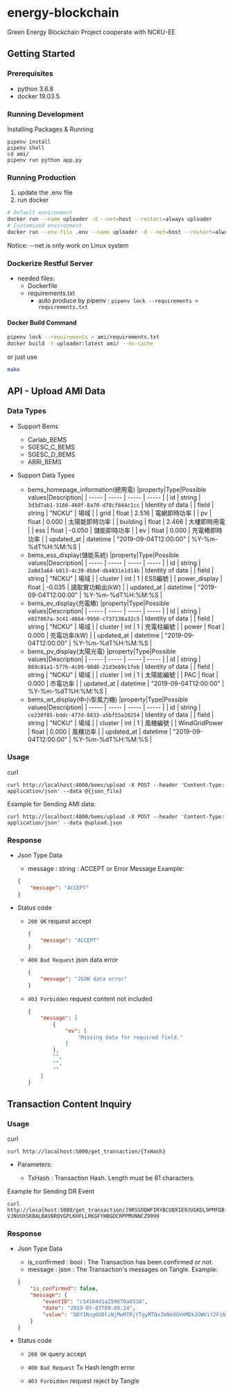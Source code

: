 energy-blockchain
===
Green Energy Blockchain Project cooperate with NCKU-EE

## Getting Started

### Prerequisites

- python 3.6.8
- docker 19.03.5

### Running Development

Installing Packages & Running
```
pipenv install
pipenv shell
cd ami/
pipenv run python app.py
```

### Running Production

1. update the .env file
2. run docker
```bash
# Default environment
docker run --name uploader -d --net=host --restart=always uploader
# Customized environment
docker run --env-file .env --name uploader -d --net=host --restart=always uploader
```
Notice: --net is only work on Linux system

### Dockerize Restful Server
+ needed files:
    + Dockerfile
    + requirements.txt
        + auto produce by pipenv : `pipenv lock --requirements > requirements.txt`

#### Docker Build Command
```bash
pipenv lock --requirements > ami/requirements.txt
docker build -t uploader:latest ami/ --no-cache
```
or just use
```bash
make
```

## API - Upload AMI Data
### Data Types

+ Support Bems
    + Carlab_BEMS
    + SGESC_C_BEMS
    + SGESC_D_BEMS
    + ABRI_BEMS

+ Support Data Types
    + bems_homepage_information(總用電)
        |property|Type|Possible values|Description|
        | ----- | ----- | ----- | ----- |
        | id | string | `3d3d7ab1-3166-468f-8a70-d78cf844c1cc` | Identity of data |
        | field | string | "NCKU" | 場域 |
        | grid | float | 2.516 | 電網即時功率 |
        | pv | float | 0.000 | 太陽能即時功率 |
        | building | float | 2.466 | 大樓即時用電 |
        | ess | float | -0.050 | 儲能即時功率 |
        | ev | float | 0.000 | 充電樁即時功率 |
        | updated_at | datetime | "2019-09-04T12:00:00" | %Y-%m-%dT%H:%M:%S |
    + bems_ess_display(儲能系統)
        |property|Type|Possible values|Description|
        | ----- | ----- | ----- | ----- |
        | id | string | `2a0d3a64-b813-4c39-8bbd-db4831e1d14b` | Identity of data |
        | field | string | "NCKU" | 場域 |
        | cluster | int | 1 | ESS編號 |
        | power_display | float | -0.035 | 讀取實功輸出(kW)  |
        | updated_at | datetime | "2019-09-04T12:00:00" | %Y-%m-%dT%H:%M:%S |
    + bems_ev_display(充電樁)
        |property|Type|Possible values|Description|
        | ----- | ----- | ----- | ----- |
        | id | string | `e827067a-3c41-4664-9950-c737138a32c5` | Identity of data |
        | field | string | "NCKU" | 場域 |
        | cluster | int | 1 | 充電柱編號 |
        | power | float | 0.000 | 充電功率(kW) |
        | updated_at | datetime | "2019-09-04T12:00:00" | %Y-%m-%dT%H:%M:%S |
    + bems_pv_display(太陽光電)
        |property|Type|Possible values|Description|
        | ----- | ----- | ----- | ----- |
        | id | string | `089c81a1-577b-4c09-90d8-21d3e69c1feb` | Identity of data |
        | field | string | "NCKU" | 場域 |
        | cluster | int | 1 | 太陽能編號 |
        | PAC | float | 0.000 | 市電功率 |
        | updated_at | datetime | "2019-09-04T12:00:00" | %Y-%m-%dT%H:%M:%S |
    + bems_wt_display(中小型風力機)
        |property|Type|Possible values|Description|
        | ----- | ----- | ----- | ----- |
        | id | string | `ce230f85-bddc-477d-8833-a5bf55a20254` | Identity of data |
        | field | string | "NCKU" | 場域 |
        | cluster | int | 1 | 風機編號 |
        | WindGridPower | float | 0.000 | 風機功率 |
        | updated_at | datetime | "2019-09-04T12:00:00" | %Y-%m-%dT%H:%M:%S |

### Usage

curl

`curl http://localhost:4000/bems/upload -X POST --header 'Content-Type: application/json' --data @{json_file}`

Example for Sending AMI data:

`curl http://localhost:4000/bems/upload -X POST --header 'Content-Type: application/json' --data @upload.json`

### Response

+ Json Type Data
    + message : string : ACCEPT or Error Message
    Example:
    ```json
    {
        "message": "ACCEPT"
    }
    ```

+ Status code
    + `200 OK`
        request accept
        ```json
        {
            "message": "ACCEPT"
        }
        ```

    + `400 Bad Request`
        json data error
        ```json
        {
            "message": "JSON data error"
        }
        ```

    + `403 Forbidden`
        request content not included
        ```json
        {
            "message": [
                {
                    "ev": [
                        "Missing data for required field."
                    ]
                },
                "",
                "",
                ""
            ]
        }
        ```


## Transaction Content Inquiry

### Usage

curl

`curl http://localhost:5000/get_transaction/{TxHash}`

+ Parameters:

    + TxHash : Transaction Hash. Length must be 81 characters.

Example for Sending DR Event

`curl http://localhost:5000/get_transaction/J9RSSOQWFIRYBCUBXIE9JUGKDL9PMFDBVJNVUXSKBALBAVBRQVGPLKHFLLRKGFYHBGDCRPPMUNNCZ9999`

### Response

+ Json Type Data
    + is_confirmed : bool : The Transaction has been confirmed or not.
    + message : json : The Transaction's messages on Tangle.
    Example:
    ```json
    {
        "is_confirmed": false,
        "message": {
            "eventID": "c14164d1a259670a0338",
            "date": "2019-05-03T00:00:24",
            "value": "ODY1Nzg0ODliNjMwMTRjYTgyMTQxZmNkOGVmMDk2OWViY2FiN2Q5ZWVjMWExZGM1YmYzY2E0ZjljMjM1MTkwNw=="
        }
    }
    ```

+ Status code
    + `200 OK`
        query accept

    + `400 Bad Request`
        Tx Hash length error

    + `403 Forbidden`
        request reject by Tangle
